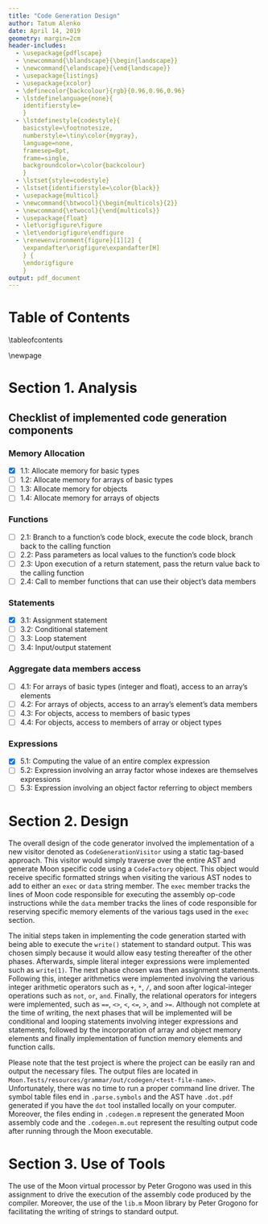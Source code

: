 ```yaml
---
title: "Code Generation Design"
author: Tatum Alenko
date: April 14, 2019
geometry: margin=2cm
header-includes:
  - \usepackage{pdflscape}
  - \newcommand{\blandscape}{\begin{landscape}}
  - \newcommand{\elandscape}{\end{landscape}}
  - \usepackage{listings}
  - \usepackage{xcolor}
  - \definecolor{backcolour}{rgb}{0.96,0.96,0.96}
  - \lstdefinelanguage{none}{
    identifierstyle=
    }
  - \lstdefinestyle{codestyle}{
    basicstyle=\footnotesize,
    numberstyle=\tiny\color{mygray},
    language=none,
    framesep=8pt,
    frame=single,
    backgroundcolor=\color{backcolour}
    }
  - \lstset{style=codestyle}
  - \lstset{identifierstyle=\color{black}}
  - \usepackage{multicol}
  - \newcommand{\btwocol}{\begin{multicols}{2}}
  - \newcommand{\etwocol}{\end{multicols}}
  - \usepackage{float}
  - \let\origfigure\figure
  - \let\endorigfigure\endfigure
  - \renewenvironment{figure}[1][2] {
    \expandafter\origfigure\expandafter[H]
    } {
    \endorigfigure
    }
output: pdf_document
---
```


# Table of Contents

\tableofcontents

\newpage

# Section 1. Analysis
## Checklist of implemented code generation components
### Memory Allocation
- [x] 1.1: Allocate memory for basic types
- [ ] 1.2: Allocate memory for arrays of basic types
- [ ] 1.3: Allocate memory for objects
- [ ] 1.4: Allocate memory for arrays of objects

### Functions
- [ ] 2.1: Branch to a function’s code block, execute the code block, branch back to the calling function
- [ ] 2.2: Pass parameters as local values to the function’s code block
- [ ] 2.3: Upon execution of a return statement, pass the return value back to the calling function
- [ ] 2.4: Call to member functions that can use their object’s data members

### Statements
- [x] 3.1: Assignment statement
- [ ] 3.2: Conditional statement
- [ ] 3.3: Loop statement
- [ ] 3.4: Input/output statement

### Aggregate data members access
- [ ] 4.1: For arrays of basic types (integer and float), access to an array’s elements
- [ ] 4.2: For arrays of objects, access to an array’s element’s data members
- [ ] 4.3: For objects, access to members of basic types
- [ ] 4.4: For objects, access to members of array or object types

### Expressions
- [x] 5.1: Computing the value of an entire complex expression
- [ ] 5.2: Expression involving an array factor whose indexes are themselves expressions
- [ ] 5.3: Expression involving an object factor referring to object members

# Section 2. Design

The overall design of the code generator involved the implementation of a new visitor denoted as `CodeGenerationVisitor` using a static tag-based approach. This visitor would simply traverse over the entire AST and generate Moon specific code using a `CodeFactory` object. This object would receive specific formatted strings when visiting the various AST nodes to add to either an `exec` or `data` string member. The `exec` member tracks the lines of Moon code responsible for executing the assembly op-code instructions while the `data` member tracks the lines of code responsible for reserving specific memory elements of the various tags used in the `exec` section.

The initial steps taken in implementing the code generation started with being able to execute the `write()` statement to standard output. This was chosen simply because it would allow easy testing thereafter of the other phases. Afterwards, simple literal integer expressions were implemented such as `write(1)`. The next phase chosen was then assignment statements. Following this, integer arithmetics were implemented involving the various integer arithmetic operators such as `+`, `*`, `/`, and soon after logical-integer operations such as `not`, `or`, `and`. Finally, the relational operators for integers were implemented, such as `==`, `<>`, `<`, `<=`, `>`, and `>=`. Although not complete at the time of writing, the next phases that will be implemented will be conditional and looping statements involving integer expressions and statements, followed by the incorporation of array and object memory elements and finally implementation of function memory elements and function calls.

Please note that the test project is where the project can be easily ran and output the necessary files. The output files are located in `Moon.Tests/resources/grammar/out/codegen/<test-file-name>`. Unfortunately, there was no time to run a proper command line driver. The symbol table files end in `.parse.symbols` and the AST have `.dot.pdf` generated if you have the `dot` tool installed locally on your computer. Moreover, the files ending in `.codegen.m` represent the generated Moon assembly code and the `.codegen.m.out` represent the resulting output code after running through the Moon executable.

# Section 3.  Use of Tools

The use of the Moon virtual processor by Peter Grogono was used in this assignment to drive the execution of the assembly code produced by the compiler. Moreover, the use of the `lib.m` Moon library by Peter Grogono for facilitating the writing of strings to standard output.

